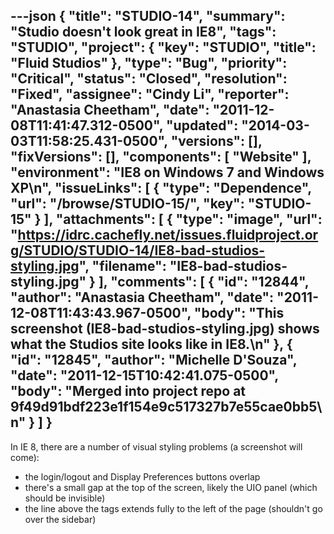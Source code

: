 ---json
{
  "title": "STUDIO-14",
  "summary": "Studio doesn't look great in IE8",
  "tags": "STUDIO",
  "project": {
    "key": "STUDIO",
    "title": "Fluid Studios"
  },
  "type": "Bug",
  "priority": "Critical",
  "status": "Closed",
  "resolution": "Fixed",
  "assignee": "Cindy Li",
  "reporter": "Anastasia Cheetham",
  "date": "2011-12-08T11:41:47.312-0500",
  "updated": "2014-03-03T11:58:25.431-0500",
  "versions": [],
  "fixVersions": [],
  "components": [
    "Website"
  ],
  "environment": "IE8 on Windows 7 and Windows XP\n",
  "issueLinks": [
    {
      "type": "Dependence",
      "url": "/browse/STUDIO-15/",
      "key": "STUDIO-15"
    }
  ],
  "attachments": [
    {
      "type": "image",
      "url": "https://idrc.cachefly.net/issues.fluidproject.org/STUDIO/STUDIO-14/IE8-bad-studios-styling.jpg",
      "filename": "IE8-bad-studios-styling.jpg"
    }
  ],
  "comments": [
    {
      "id": "12844",
      "author": "Anastasia Cheetham",
      "date": "2011-12-08T11:43:43.967-0500",
      "body": "This screenshot (IE8-bad-studios-styling.jpg) shows what the Studios site looks like in IE8.\n"
    },
    {
      "id": "12845",
      "author": "Michelle D'Souza",
      "date": "2011-12-15T10:42:41.075-0500",
      "body": "Merged into project repo at 9f49d91bdf223e1f154e9c517327b7e55cae0bb5\n"
    }
  ]
}
---
In IE 8, there are a number of visual styling problems (a screenshot will come):

* the login/logout and Display Preferences buttons overlap
* there's a small gap at the top of the screen, likely the UIO panel (which should be invisible)
* the line above the tags extends fully to the left of the page (shouldn't go over the sidebar)

        